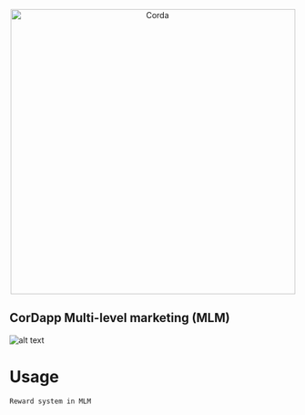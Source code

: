 <p align="center">
  <img src="https://www.corda.net/wp-content/uploads/2016/11/fg005_corda_b.png" alt="Corda" width="500">
</p>

## CorDapp Multi-level marketing (MLM)

   ![alt text](/Volumes/Untitled/Users/yudiz/Chain_system/cordapp-template-kotlin/image/test.png)


# Usage
    
    Reward system in MLM 

